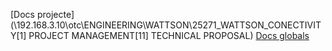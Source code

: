 [Docs projecte](\\192.168.3.10\otc\ENGINEERING\WATTSON\25271_WATTSON_CONECTIVITY\[1] PROJECT MANAGEMENT\[11] TECHNICAL PROPOSAL)
[Docs globals](https://dev.azure.com/otcengineering/OTCDevelopment/_wiki/wikis/OTCDevelopment.wiki/1551/First-documentation-and-pages)
